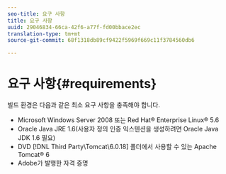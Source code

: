 ```yaml
---
seo-title: 요구 사항
title: 요구 사항
uuid: 29046834-66ca-42f6-a77f-fd00bbace2ec
translation-type: tm+mt
source-git-commit: 68f1318db89cf9422f5969f669c11f3784560db6

---
```



# 요구 사항{#requirements}

빌드 환경은 다음과 같은 최소 요구 사항을 충족해야 합니다.

* Microsoft Windows Server 2008 또는 Red Hat® Enterprise Linux® 5.6
* Oracle Java JRE 1.6(사용자 정의 인증 익스텐션을 생성하려면 Oracle Java JDK 1.6 필요)
* DVD [!DNL Third Party\Tomcat\6.0.18] 폴더에서 사용할 수 있는 Apache Tomcat® 6
* Adobe가 발행한 자격 증명

